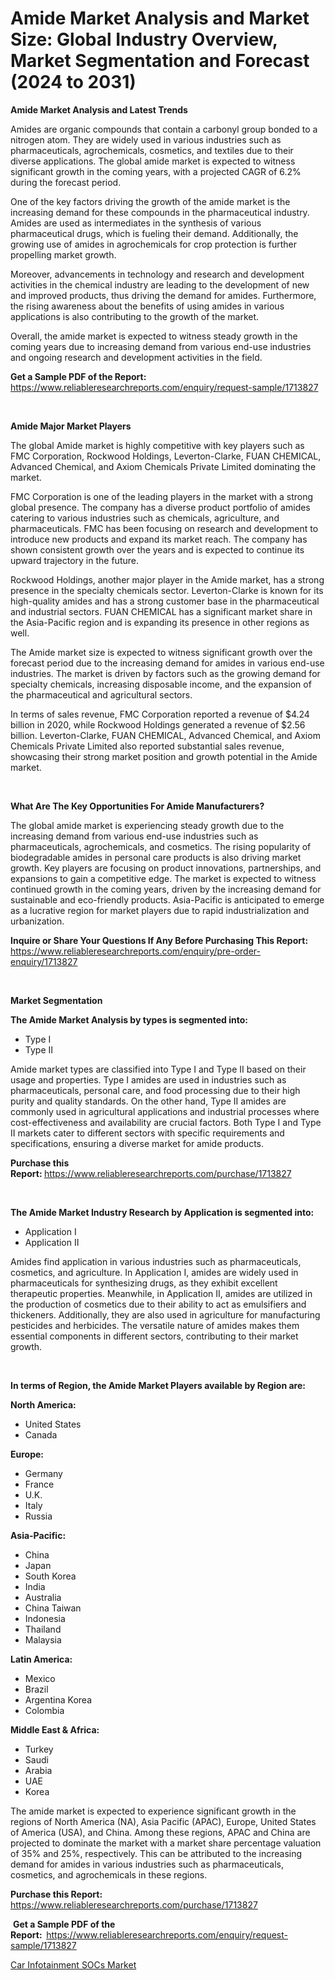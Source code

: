 <p><h1>Amide Market Analysis and Market Size: Global Industry Overview, Market Segmentation and Forecast (2024 to 2031)</h1></p><p><strong>Amide Market Analysis and Latest Trends</strong></p>
<p><p>Amides are organic compounds that contain a carbonyl group bonded to a nitrogen atom. They are widely used in various industries such as pharmaceuticals, agrochemicals, cosmetics, and textiles due to their diverse applications. The global amide market is expected to witness significant growth in the coming years, with a projected CAGR of 6.2% during the forecast period.</p><p>One of the key factors driving the growth of the amide market is the increasing demand for these compounds in the pharmaceutical industry. Amides are used as intermediates in the synthesis of various pharmaceutical drugs, which is fueling their demand. Additionally, the growing use of amides in agrochemicals for crop protection is further propelling market growth.</p><p>Moreover, advancements in technology and research and development activities in the chemical industry are leading to the development of new and improved products, thus driving the demand for amides. Furthermore, the rising awareness about the benefits of using amides in various applications is also contributing to the growth of the market.</p><p>Overall, the amide market is expected to witness steady growth in the coming years due to increasing demand from various end-use industries and ongoing research and development activities in the field.</p></p>
<p><strong>Get a Sample PDF of the Report:&nbsp;</strong> <a href="https://www.reliableresearchreports.com/enquiry/request-sample/1713827">https://www.reliableresearchreports.com/enquiry/request-sample/1713827</a></p>
<p>&nbsp;</p>
<p><strong>Amide Major Market Players</strong></p>
<p><p>The global Amide market is highly competitive with key players such as FMC Corporation, Rockwood Holdings, Leverton-Clarke, FUAN CHEMICAL, Advanced Chemical, and Axiom Chemicals Private Limited dominating the market. </p><p>FMC Corporation is one of the leading players in the market with a strong global presence. The company has a diverse product portfolio of amides catering to various industries such as chemicals, agriculture, and pharmaceuticals. FMC has been focusing on research and development to introduce new products and expand its market reach. The company has shown consistent growth over the years and is expected to continue its upward trajectory in the future.</p><p>Rockwood Holdings, another major player in the Amide market, has a strong presence in the specialty chemicals sector. Leverton-Clarke is known for its high-quality amides and has a strong customer base in the pharmaceutical and industrial sectors. FUAN CHEMICAL has a significant market share in the Asia-Pacific region and is expanding its presence in other regions as well.</p><p>The Amide market size is expected to witness significant growth over the forecast period due to the increasing demand for amides in various end-use industries. The market is driven by factors such as the growing demand for specialty chemicals, increasing disposable income, and the expansion of the pharmaceutical and agricultural sectors.</p><p>In terms of sales revenue, FMC Corporation reported a revenue of $4.24 billion in 2020, while Rockwood Holdings generated a revenue of $2.56 billion. Leverton-Clarke, FUAN CHEMICAL, Advanced Chemical, and Axiom Chemicals Private Limited also reported substantial sales revenue, showcasing their strong market position and growth potential in the Amide market.</p></p>
<p>&nbsp;</p>
<p><strong>What Are The Key Opportunities For Amide Manufacturers?</strong></p>
<p><p>The global amide market is experiencing steady growth due to the increasing demand from various end-use industries such as pharmaceuticals, agrochemicals, and cosmetics. The rising popularity of biodegradable amides in personal care products is also driving market growth. Key players are focusing on product innovations, partnerships, and expansions to gain a competitive edge. The market is expected to witness continued growth in the coming years, driven by the increasing demand for sustainable and eco-friendly products. Asia-Pacific is anticipated to emerge as a lucrative region for market players due to rapid industrialization and urbanization.</p></p>
<p><strong>Inquire or Share Your Questions If Any Before Purchasing This Report:</strong> <a href="https://www.reliableresearchreports.com/enquiry/pre-order-enquiry/1713827">https://www.reliableresearchreports.com/enquiry/pre-order-enquiry/1713827</a></p>
<p>&nbsp;</p>
<p><strong>Market Segmentation</strong></p>
<p><strong>The Amide Market Analysis by types is segmented into:</strong></p>
<p><ul><li>Type I</li><li>Type II</li></ul></p>
<p><p>Amide market types are classified into Type I and Type II based on their usage and properties. Type I amides are used in industries such as pharmaceuticals, personal care, and food processing due to their high purity and quality standards. On the other hand, Type II amides are commonly used in agricultural applications and industrial processes where cost-effectiveness and availability are crucial factors. Both Type I and Type II markets cater to different sectors with specific requirements and specifications, ensuring a diverse market for amide products.</p></p>
<p><strong>Purchase this Report:&nbsp;</strong><a href="https://www.reliableresearchreports.com/purchase/1713827">https://www.reliableresearchreports.com/purchase/1713827</a></p>
<p>&nbsp;</p>
<p><strong>The Amide Market Industry Research by Application is segmented into:</strong></p>
<p><ul><li>Application I</li><li>Application II</li></ul></p>
<p><p>Amides find application in various industries such as pharmaceuticals, cosmetics, and agriculture. In Application I, amides are widely used in pharmaceuticals for synthesizing drugs, as they exhibit excellent therapeutic properties. Meanwhile, in Application II, amides are utilized in the production of cosmetics due to their ability to act as emulsifiers and thickeners. Additionally, they are also used in agriculture for manufacturing pesticides and herbicides. The versatile nature of amides makes them essential components in different sectors, contributing to their market growth.</p></p>
<p>&nbsp;</p>
<p><strong>In terms of Region, the Amide Market Players available by Region are:</strong></p>
<p>
    <p> <strong> North America: </strong>
        <ul>
            <li>United States</li>
            <li>Canada</li>
        </ul>
        </p> 
    <p> <strong> Europe: </strong>
        <ul>
            <li>Germany</li>
            <li>France</li>
            <li>U.K.</li>
            <li>Italy</li>
            <li>Russia</li>
        </ul>
        </p> 
    <p> <strong> Asia-Pacific: </strong>
        <ul>
            <li>China</li>
            <li>Japan</li>
            <li>South Korea</li>
            <li>India</li>
            <li>Australia</li>
            <li>China Taiwan</li>
            <li>Indonesia</li>
            <li>Thailand</li>
            <li>Malaysia</li>
        </ul>
        </p> 
    <p> <strong> Latin America: </strong>
        <ul>
            <li>Mexico</li>
            <li>Brazil</li>
            <li>Argentina Korea</li>
            <li>Colombia</li>
        </ul>
        </p> 
    <p> <strong> Middle East & Africa: </strong>
        <ul>
            <li>Turkey</li>
            <li>Saudi</li>
            <li>Arabia</li>
            <li>UAE</li>
            <li>Korea</li>
        </ul>
    </p>
    </p>
<p><p>The amide market is expected to experience significant growth in the regions of North America (NA), Asia Pacific (APAC), Europe, United States of America (USA), and China. Among these regions, APAC and China are projected to dominate the market with a market share percentage valuation of 35% and 25%, respectively. This can be attributed to the increasing demand for amides in various industries such as pharmaceuticals, cosmetics, and agrochemicals in these regions.</p></p>
<p><strong>Purchase this Report: </strong><a href="https://www.reliableresearchreports.com/purchase/1713827">https://www.reliableresearchreports.com/purchase/1713827</a></p>
<p>&nbsp;<strong>Get a Sample PDF of the Report:&nbsp;&nbsp;</strong><a href="https://www.reliableresearchreports.com/enquiry/request-sample/1713827">https://www.reliableresearchreports.com/enquiry/request-sample/1713827</a></p>
<p><strong></strong></p>
<p><p><a href="https://github.com/seekum/Market-Research-Report-List-1/blob/main/car-infotainment-socs-market.md">Car Infotainment SOCs Market</a></p></p>